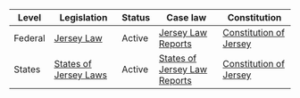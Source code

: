 | Level | Legislation | Status | Case law | Constitution |
|---|---|---|---|---|
| Federal | [Jersey Law](https://www.jerseylaw.je/) | Active | [Jersey Law Reports](https://www.jerseylaw.je/law-reports/) | [Constitution of Jersey](https://www.jerseylaw.je/laws/constit/) |
| States | [States of Jersey Laws](https://www.jerseylaw.je/laws/states/) | Active | [States of Jersey Law Reports](https://www.jerseylaw.je/law-reports/) | [Constitution of Jersey](https://www.jerseylaw.je/laws/constit/) |